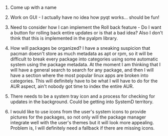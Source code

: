 1. Come up with a name

2. Work on GUI - I actually have no idea how pyqt works... should be fun!

3. Need to consider how I can implement the Roll back feature - Do I want a 
button for rolling back entire updates or is that a bad idea? Also I don't 
think that this is implemented in the pyalpm library. 

4. How will packages be organized? I have a sneaking suspicion that pacman 
doesn't store as much metadata as apt or rpm, so it will be difficult to break 
every package into categories using some automatic system using the package 
metadata. At the moment I am thinking that I will have a general search to 
search for any package, and then I will have a section where the most popular 
linux apps are broken into categories. This will definitely have to be what I 
will have to do for the AUR aspect, ain't nobody got time to index the entire 
AUR. 

5. There needs to be a system tray icon and a process for checking for updates 
in the background. Could be getting into SystemD territory.

6. I would like to use icons from the user's system icons to provide pictures 
for the packages, so not only will the package manager integrate well with the 
user's themes but it will look more appealing. Problem is, I will definitely 
need a fallback if there are missing icons.
